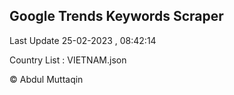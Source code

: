 

## Google Trends Keywords Scraper 
 
Last Update 25-02-2023 , 08:42:14

Country List :
VIETNAM.json



© Abdul Muttaqin 

